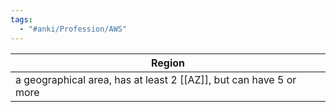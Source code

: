 ```yaml
---
tags:
  - "#anki/Profession/AWS"
---
```


| Region                                                             |
| ------------------------------------------------------------------ |
| a geographical area, has at least 2 [[AZ]], but can have 5 or more |
